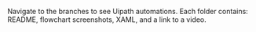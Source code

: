 Navigate to the branches to see Uipath automations.
Each folder contains: README, flowchart screenshots, XAML, and a link to a video.

